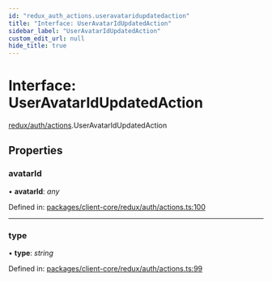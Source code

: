 ```yaml
---
id: "redux_auth_actions.useravataridupdatedaction"
title: "Interface: UserAvatarIdUpdatedAction"
sidebar_label: "UserAvatarIdUpdatedAction"
custom_edit_url: null
hide_title: true
---
```


# Interface: UserAvatarIdUpdatedAction

[redux/auth/actions](../modules/redux_auth_actions.md).UserAvatarIdUpdatedAction

## Properties

### avatarId

• **avatarId**: *any*

Defined in: [packages/client-core/redux/auth/actions.ts:100](https://github.com/xr3ngine/xr3ngine/blob/56376a778/packages/client-core/redux/auth/actions.ts#L100)

___

### type

• **type**: *string*

Defined in: [packages/client-core/redux/auth/actions.ts:99](https://github.com/xr3ngine/xr3ngine/blob/56376a778/packages/client-core/redux/auth/actions.ts#L99)
